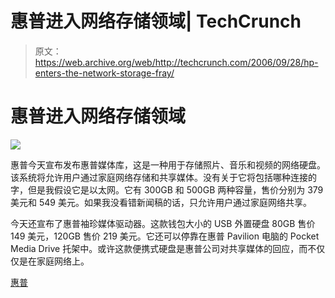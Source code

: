 # 惠普进入网络存储领域| TechCrunch

> 原文：<https://web.archive.org/web/http://techcrunch.com/2006/09/28/hp-enters-the-network-storage-fray/>

# 惠普进入网络存储领域

![](img/afd5cadb4c532f09e383b175dda958ac.png)

惠普今天宣布发布惠普媒体库，这是一种用于存储照片、音乐和视频的网络硬盘。该系统将允许用户通过家庭网络存储和共享媒体。没有关于它将包括哪种连接的字，但是我假设它是以太网。它有 300GB 和 500GB 两种容量，售价分别为 379 美元和 549 美元。如果我没看错新闻稿的话，只允许用户通过家庭网络共享。

今天还宣布了惠普袖珍媒体驱动器。这款钱包大小的 USB 外置硬盘 80GB 售价 149 美元，120GB 售价 219 美元。它还可以停靠在惠普 Pavilion 电脑的 Pocket Media Drive 托架中。或许这款便携式硬盘是惠普公司对共享媒体的回应，而不仅仅是在家庭网络上。

[惠普](https://web.archive.org/web/20130627212521/http://www.hp.com/)